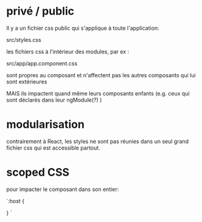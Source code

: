 # privé / public

Il y a un fichier css public qui s'applique à toute l'application: 

  src/styles.css

les fichiers css à l'intérieur des modules, par ex :

  src/app/app.component.css
  
 sont propres au composant et n'affectent pas les autres composants qui lui sont extérieures
 
 MAIS ils impactent quand même leurs composants enfants (e.g. ceux qui sont déclarés dans leur ngModule(?) ) 

# modularisation

contrairement à React, les styles ne sont pas réunies dans un seul grand fichier css qui est accessible partout.

# scoped CSS

pour impacter le composant dans son entier: 

`:host {

}
`

